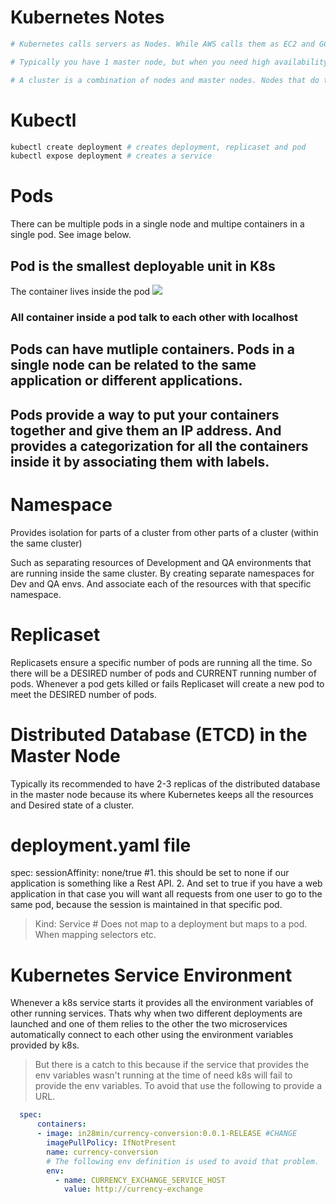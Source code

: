 # Kubernetes Notes

```sh 
# Kubernetes calls servers as Nodes. While AWS calls them as EC2 and GCP calls them Compute Engine and Azure calls them Virtual Servers.

# Typically you have 1 master node, but when you need high availability you create multiple master nodes. 

# A cluster is a combination of nodes and master nodes. Nodes that do the work are called worker nodes (or just nodes) and manager nodes are called master nodes.

```

# Kubectl
```sh 
kubectl create deployment # creates deployment, replicaset and pod
kubectl expose deployment # creates a service
```

# Pods
There can be multiple pods in a single node and multipe containers in a single pod. See image below.

## Pod is the smallest deployable unit in K8s
The container lives inside the pod
![](https://snipboard.io/OrZvpf.jpg)

### All container inside a pod talk to each other with localhost

## Pods can have mutliple containers. Pods in a single node can be related to the same application or different applications.

## Pods provide a way to put your containers together and give them an IP address. And provides a categorization for all the containers inside it by associating them with labels.

# Namespace 
Provides isolation for parts of a cluster from other parts of a cluster (within the same cluster)

Such as separating resources of Development and QA environments that are running inside the same cluster. By creating separate namespaces for Dev and QA envs. And associate each of the resources with that specific namespace.

# Replicaset
Replicasets ensure a specific number of pods are running all the time. So there will be a DESIRED number of pods and CURRENT running number of pods. Whenever a pod gets killed or fails Replicaset will create a new pod to meet the DESIRED number of pods.

# Distributed Database (ETCD) in the Master Node
Typically its recommended to have 2-3 replicas of the distributed database in the master node because its where Kubernetes keeps all the resources and Desired state of a cluster.

# deployment.yaml file
spec:
sessionAffinity: none/true #1. this should be set to none if our application is something like a Rest API. 2. And set to true if you have a web application in that case you will want all requests from one user to go to the same pod, because the session is maintained in that specific pod. 

> Kind: Service # Does not map to a deployment but maps to a pod. When mapping selectors etc.

# Kubernetes Service Environment
Whenever a k8s service starts it provides all the environment variables of other running services. Thats why when two different deployments are launched and one of them relies to the other the two microservices automatically connect to each other using the environment variables provided by k8s.

> But there is a catch to this because if the service that provides the env variables wasn't running at the time of need k8s will fail to provide the env variables. To avoid that use the following to provide a URL.

```YAML
  spec:
      containers:
      - image: in28min/currency-conversion:0.0.1-RELEASE #CHANGE
        imagePullPolicy: IfNotPresent
        name: currency-conversion
        # The following env definition is used to avoid that problem.
        env:
          - name: CURRENCY_EXCHANGE_SERVICE_HOST
            value: http://currency-exchange
```
